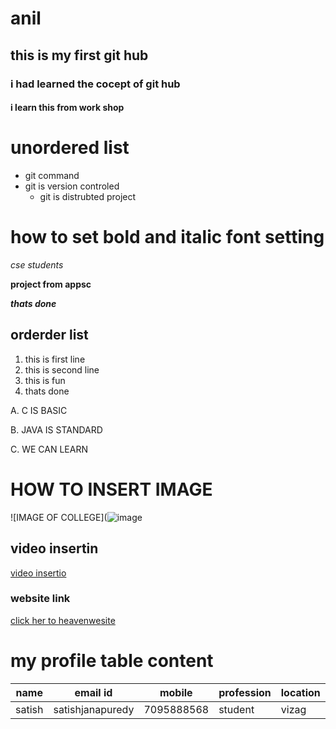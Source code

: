 # anil

## this is my first git hub

### i had learned the cocept of git hub

#### i learn this from work shop
# unordered list

- git command
- git is version controled
  - git is distrubted project
# how to set bold and italic font setting
*cse students*

**project from appsc**

***thats done***

## orderder list

1. this is first line
2. this is second line
3. this is fun
4. thats done

A. C IS BASIC

B. JAVA IS STANDARD

C. WE CAN LEARN

# HOW TO INSERT IMAGE
![IMAGE OF COLLEGE](![image](https://user-images.githubusercontent.com/82016368/113823442-47c95000-979c-11eb-9bad-a9141ed37962.png)

## video insertin
[video insertio](https://youtu.be/qlTAIsvSr00)

### website link
[click her to heavenwesite](https://www.vignan.ac.in/)
# my profile table content
|name|email id|mobile|profession|location|
|----|--------|------|----------|--------|
|satish|satishjanapuredy|7095888568|student|vizag|

